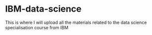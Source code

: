 # IBM-data-science
This is where I will upload all the materials related to the data science specialisation course from IBM
